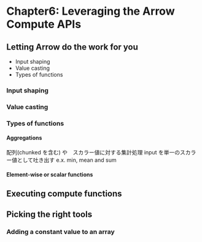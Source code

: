 # Chapter6: Leveraging the Arrow Compute APIs

## Letting Arrow do the work for you

- Input shaping
- Value casting
- Types of functions

### Input shaping

### Value casting

### Types of functions
#### Aggregations
配列(chunked を含む) や　スカラー値に対する集計処理
input を単一のスカラー値として吐き出す
e.x. min, mean and sum

#### Element-wise or scalar functions

## Executing compute functions

## Picking the right tools
### Adding a constant value to an array

